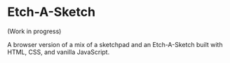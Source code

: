 # Etch-A-Sketch

(Work in progress)

A browser version of a mix of a sketchpad and an Etch-A-Sketch built with HTML, CSS, and vanilla JavaScript.